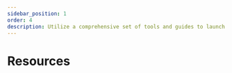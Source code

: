 ```yaml
---
sidebar_position: 1
order: 4
description: Utilize a comprehensive set of tools and guides to launch your digital trust projects.
---
```


# Resources